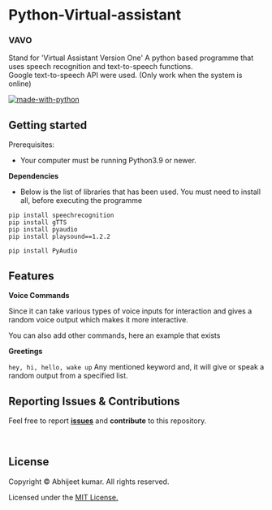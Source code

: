 # Python-Virtual-assistant
### VAVO

Stand for 'Virtual Assistant Version One' A python based programme that uses speech recognition and text-to-speech functions.</br>
Google text-to-speech API were used. (Only work when the system is online)

[![made-with-python](https://img.shields.io/badge/Made%20with-Python-1f425f.svg)](https://www.python.org/)


## Getting started
Prerequisites:
* Your computer must be running Python3.9 or newer.

**Dependencies**
* Below is the list of libraries that has been used. You must need to install all, before executing the programme
```
pip install speechrecognition
pip install gTTS
pip install pyaudio
pip install playsound==1.2.2

pip install PyAudio
```

## Features

**Voice Commands**

Since it can take various types of voice inputs for interaction and gives a random voice output which makes it more interactive. 

You can also add other commands, here an example that exists

**Greetings**
 
 `hey, hi, hello, wake up` Any mentioned keyword and,  it will give or speak a random output from a specified list.
 
 ## Reporting Issues & Contributions

Feel free to report <b>[issues](https://github.com/Abhijeetbyte/Python-Virtual-assistant/issues/new)</b> and <b>contribute</b> to this repository.

<br/>

## License

Copyright © Abhijeet kumar. All rights reserved.

Licensed under the [MIT License.](LICENSE)


